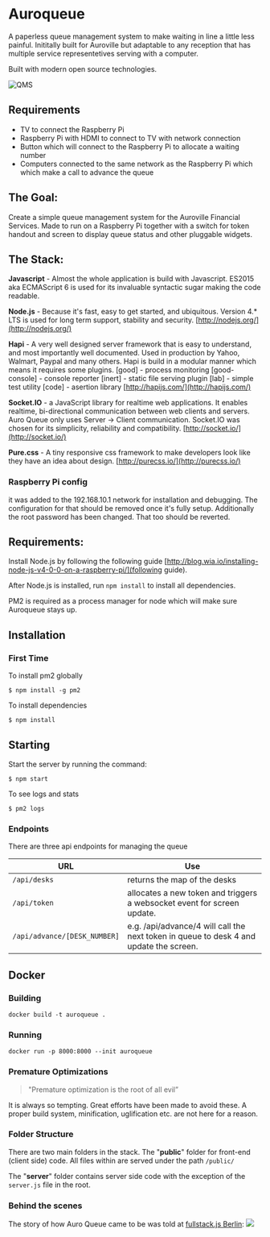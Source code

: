 # Auroqueue

A paperless queue management system to make waiting in line a little less painful. Inititally built for Auroville but adaptable to any reception that has multiple service representetives serving with a computer. 

Built with modern open source technologies. 

![QMS](http://www.conicsystems.net/Queue_1.jpg)

## Requirements
- TV to connect the Raspberry Pi
- Raspberry Pi with HDMI to connect to TV with network connection
- Button which will connect to the Raspberry Pi to allocate a waiting number 
- Computers connected to the same network as the Raspberry Pi which which make a call to advance the queue


## The Goal:
Create a simple queue management system for the Auroville Financial Services. Made to run on a Raspberry Pi together with a switch for token handout and screen to display queue status and other pluggable widgets. 

## The Stack:

**Javascript** - Almost the whole application is build with Javascript. ES2015 aka ECMAScript 6 is used for its invaluable syntactic sugar making the code readable.

**Node.js** - Because it's fast, easy to get started, and ubiquitous. Version 4.* LTS is used for long term support, stability and security.
[http://nodejs.org/](http://nodejs.org/)

**Hapi** - A very well designed server framework that is easy to understand, and most importantly well documented.  Used in production by Yahoo, Walmart, Paypal and many others. 
Hapi is build in a modular manner which means it requires some plugins.
[good] - process monitoring
[good-console] - console reporter
[inert] - static file serving plugin
[lab] - simple test utility
[code] - asertion library
[http://hapijs.com/](http://hapijs.com/)

**Socket.IO** - a JavaScript library for realtime web applications. It enables realtime, bi-directional communication between web clients and servers. Auro Queue only uses Server -> Client communication. Socket.IO was chosen for its simplicity, reliability and compatibility. 
[http://socket.io/](http://socket.io/)

**Pure.css** - A tiny responsive css framework to make developers look like they have an idea about design.
[http://purecss.io/](http://purecss.io/)


### Raspberry Pi config
it was added to the 192.168.10.1 network for installation and debugging. The configuration for that should be removed once it's fully setup.
Additionally the root password has been changed. That too should be reverted.

## Requirements:
Install Node.js by following the following guide [http://blog.wia.io/installing-node-js-v4-0-0-on-a-raspberry-pi/](following guide).

After Node.js is installed, run `npm install` to install all dependencies.

PM2 is required as a process manager for node which will make sure Auroqueue stays up.


## Installation

### First Time 

To install pm2 globally 
```
$ npm install -g pm2 
```

To install dependencies
```
$ npm install 
```

## Starting

Start the server by running the command:
```
$ npm start
```

To see logs and stats
```
$ pm2 logs
```


### Endpoints 

There are three api endpoints for managing the queue

URL | Use 
--- | --- 
`/api/desks` | returns the map of the desks
`/api/token` | allocates a new token and triggers a websocket event for screen update.
`/api/advance/[DESK_NUMBER]` | e.g. /api/advance/4 will call the next token in queue to desk 4 and update the screen.

## Docker

### Building

```
docker build -t auroqueue .
```

### Running

`
docker run -p 8000:8000 --init auroqueue
`

### Premature Optimizations
> "Premature optimization is the root of all evil”

It is always so tempting. Great efforts have been made to avoid these. A proper build system, minification, uglification etc. are not here for a reason.


### Folder Structure
There are two main folders in the stack. The "**public**" folder for front-end (client side) code. All files within are served under the path `/public/`

The "**server**" folder contains server side code with the exception of the `server.js` file in the root.


### Behind the scenes 
The story of how Auro Queue came to be was told at [fullstack.js Berlin](https://www.meetup.com/fullstack-berlin/):
[![](https://img.youtube.com/vi/EdB-Vuqtlc0/0.jpg)](https://www.youtube.com/watch?v=EdB-Vuqtlc0)

